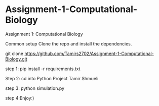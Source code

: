 # Assignment-1-Computational-Biology
Assignment 1:  Computational Biology

Common setup
Clone the repo and install the dependencies.

git clone https://github.com/Tamirs2702/Assignment-1-Computational-Biology.git

step 1: pip install -r requirements.txt

Step 2: cd into Python Project Tamir Shmueli

step 3: python simulation.py

step 4:Enjoy:) 
